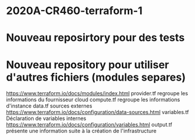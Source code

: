 # 2020A-CR460-terraform-1
# Nouveau reposirtory pour des tests
# Nouveau repository pour utiliser d'autres fichiers (modules separes)  

https://www.terraform.io/docs/modules/index.html
provider.tf
regroupe les informations du fournisseur cloud
compute.tf
regroupe les informations d'instance
data.tf
sources externes
https://www.terraform.io/docs/configuration/data-sources.html
variables.tf
Déclaration de variables internes
https://www.terraform.io/docs/configuration/variables.html
output.tf
présente une information suite à la création de l'infrastructure
